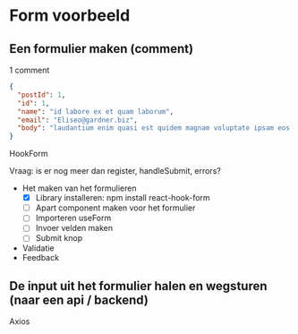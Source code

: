 # Form voorbeeld

## Een formulier maken (comment)

1 comment

```json
{
  "postId": 1,
  "id": 1,
  "name": "id labore ex et quam laborum",
  "email": "Eliseo@gardner.biz",
  "body": "laudantium enim quasi est quidem magnam voluptate ipsam eos tempora quo necessitatibus dolor quam autem quasi reiciendis et nam sapiente accusantium"
}
```

HookForm

Vraag: is er nog meer dan register, handleSubmit, errors?

- Het maken van het formulieren
  - [x] Library installeren: npm install react-hook-form
  - [ ] Apart component maken voor het formulier
  - [ ] Importeren useForm
  - [ ] Invoer velden maken
  - [ ] Submit knop
- Validatie
- Feedback

## De input uit het formulier halen en wegsturen (naar een api / backend)

Axios
